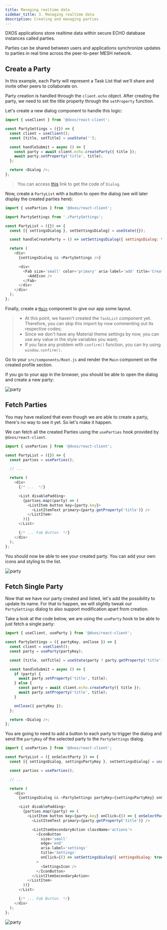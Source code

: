 ```yaml
---
title: Managing realtime data
sidebar_title: 3. Managing realtime data
description: Creating and managing parties
---
```


DXOS applications store realtime data within secure ECHO database instances called parties.

Parties can be shared between users and applications synchronize updates to parties in real time across the peer-to-peer MESH network.

## Create a Party

In this example, each Party will represent a Task List that we'll share and invite other peers to collaborate on.

Party creation is handled through the `client.echo` object. After creating the party, we need to set the title property through the `setProperty` function.

Let's create a new dialog component to handle this logic:

```jsx:title=src/components/PartySettings.js
import { useClient } from '@dxos/react-client';

const PartySettings = ({}) => {
  const client = useClient();
  const [title, setTitle] = useState('');

  const handleSubmit = async () => {
    const party = await client.echo.createParty({ title });
    await party.setProperty('title', title);
  };

  return <Dialog />;
};
```

> You can access [this](https://github.com/dxos/tutorial-tasks-app/blob/master/src/components/PartySettings.js) link to get the code of `Dialog`.

Now, create a `PartyList` with a button to open the dialog (we will later display the created parties here):

```jsx:title=src/components/PartyList.js
import { useParties } from '@dxos/react-client';

import PartySettings from './PartySettings';

const PartyList = ({}) => {
  const [{ settingsDialog }, setSettingsDialog] = useState({});

  const handleCreateParty = () => setSettingsDialog({ settingsDialog: true });

  return (
    <div>
      {settingsDialog && <PartySettings />}

      <div>
        <Fab size='small' color='primary' aria-label='add' title='Create list' onClick={handleCreateParty}>
          <AddIcon />
        </Fab>
      </div>
    </div>
  );
};
```

Finally, create a [`Main`](https://github.com/dxos/tutorial-tasks-app/blob/master/src/components/Main.js) component to give our app some layout.

> - At this point, we haven't created the `TaskList` component yet. Therefore, you can skip this import by now commenting out its respective codes;
>  - Since we don't have any Material theme settings by now, you can use any value in the style variables you want;
>  - If you face any problem with `confirm()` function, you can try using `window.confirm()`.

Go to your `src/components/Root.js` and render the `Main` component on the created profile section.

If you go to your app in the browser, you should be able to open the dialog and create a new party:

![party](images/party-01.png)

## Fetch Parties

You may have realized that even though we are able to create a party, there's no way to see it yet. So let's make it happen.

We can fetch all the created Parties using the `useParties` hook provided by `@dxos/react-client`.

```jsx:title=src/components/PartyList.js
import { useParties } from '@dxos/react-client';

const PartyList = ({}) => {
  const parties = useParties();

  // ...

  return (
    <div>
      {/* ...  */}

      <List disablePadding>
        {parties.map((party) => (
          <ListItem button key={party.key}>
            <ListItemText primary={party.getProperty('title')} />
          </ListItem>
        ))}
      </List>

      {/* ... Fab Button  */}
    </div>
  );
};
```

You should now be able to see your created party. You can add your own icons and styling to the list.

![party](images/party-02.png)

## Fetch Single Party

Now that we have our party created and listed, let's add the possibility to update its name. For that to happen, we will slightly tweak our `PartySettings` dialog to also support modification apart from creation.

Take a look at the code below, we are using the `useParty` hook to be able to just fetch a single party:

```jsx:title=src/components/PartySettings.js
import { useClient, useParty } from '@dxos/react-client';

const PartySettings = ({ partyKey, onClose }) => {
  const client = useClient();
  const party = useParty(partyKey);

  const [title, setTitle] = useState(party ? party.getProperty('title') : '');

  const handleSubmit = async () => {
    if (party) {
      await party.setProperty('title', title);
    } else {
      const party = await client.echo.createParty({ title });
      await party.setProperty('title', title);
    }

    onClose({ partyKey });
  };

  return <Dialog />;
};
```

You are going to need to add a button to each party to trigger the dialog and send the `partyKey` of the selected party to the `PartySettings` dialog.

```jsx:title=src/components/PartyList.js
import { useParties } from '@dxos/react-client';

const PartyList = ({ onSelectParty }) => {
  const [{ settingsDialog, settingsPartyKey }, setSettingsDialog] = useState({});

  const parties = useParties();

  // ...

  return (
    <div>
      {settingsDialog && <PartySettings partyKey={settingsPartyKey} onClose={({}) => setSettingsDialog({})} />}

      <List disablePadding>
        {parties.map((party) => (
          <ListItem button key={party.key} onClick={() => { onSelectParty(party.key) }}>
            <ListItemText primary={party.getProperty('title')} />

            <ListItemSecondaryAction className='actions'>
              <IconButton
                size='small'
                edge='end'
                aria-label='settings'
                title='Settings'
                onClick={() => setSettingsDialog({ settingsDialog: true, settingsPartyKey: party.key })}
              >
                <SettingsIcon />
              </IconButton>
            </ListItemSecondaryAction>
          </ListItem>
        ))}
      </List>

      {/* ... Fab Button  */}
    </div>
  );
};
```

![party](images/party-03.png)
